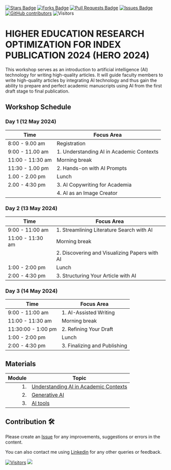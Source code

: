 <a href="https://github.com/drshahizan/ai-tools/stargazers"><img src="https://img.shields.io/github/stars/drshahizan/ai-tools" alt="Stars Badge"/></a>
<a href="https://github.com/drshahizan/ai-tools/network/members"><img src="https://img.shields.io/github/forks/drshahizan/ai-tools" alt="Forks Badge"/></a>
<a href="https://github.com/drshahizan/ai-tools"><img src="https://img.shields.io/github/issues-pr/drshahizan/ai-tools" alt="Pull Requests Badge"/></a>
<a href="https://github.com/drshahizan/ai-tools/issues"><img src="https://img.shields.io/github/issues/drshahizan/ai-tools" alt="Issues Badge"/></a>
<a href="https://github.com/drshahizan/ai-tools/graphs/contributors"><img alt="GitHub contributors" src="https://img.shields.io/github/contributors/drshahizan/ai-tools?color=2b9348"></a>
![Visitors](https://api.visitorbadge.io/api/visitors?path=https%3A%2F%2Fgithub.com%2Fdrshahizan%2Fai-tools&labelColor=%23d9e3f0&countColor=%23697689&style=flat)

# HIGHER EDUCATION RESEARCH OPTIMIZATION  FOR INDEX PUBLICATION 2024 (HERO 2024)

This workshop serves as an introduction to artificial intelligence (AI) technology for writing high-quality articles. It will guide faculty members to write high-quality articles by integrating AI technology and thus gain the ability to prepare and perfect academic manuscripts using AI from the first draft stage to final publication.

## Workshop Schedule

### Day 1 (12 May 2024)

| Time        | Focus Area                           | 
|-------------|--------------------------------------|
| 8:00 - 9.00 am      | Registration                         | |
| 9:00 - 11.00 am     | 1. Understanding AI in Academic Contexts | Introduction to AI and its impact on academic research. Overview of generative AI and its capabilities. |
| 11:00 - 11:30 am | Morning break                        | |
| 11:30 - 1.00 pm  | 2. Hands-on with AI Prompts       | Crafting effective prompts for generative AI. Interactive session: Creating prompts for different academic purposes. |
| 1.00 - 2.00 pm      | Lunch                                | |
| 2.00 - 4:30 pm   | 3. AI Copywriting for Academia       | Principles of AI copywriting in academic research. Case studies: Analyzing AI-generated academic content. |
|             | 4. AI as an Image Creator            | Exploring AI's ability to create academic visuals. Workshop: Designing figures and diagrams with AI assistance. |

### Day 2 (13 May 2024)

| Time        | Focus Area                           | 
|-------------|--------------------------------------|
| 9:00 - 11:00 am     | 1. Streamlining Literature Search with AI | Utilizing AI for efficient literature search strategies. Practical exercises: AI-powered databases and search tools. |
| 11:00 - 11:30 am | Morning break                        | |
|             | 2. Discovering and Visualizing Papers with AI | AI for paper discovery: Finding relevant research quickly. Visualizing research trends and data with AI tools. |
| 1:00 - 2:00 pm      | Lunch                                | |
| 2:00 - 4:30 pm   | 3. Structuring Your Article with AI  | Understanding the components of a research article. Using AI to outline and structure your draft. |

### Day 3 (14 May 2024)

| Time        | Focus Area                           | 
|-------------|--------------------------------------|
| 9:00 - 11:00 am     | 1. AI-Assisted Writing               | Techniques for writing abstracts, introductions, and conclusions with AI. Hands-on practice: Starting your article with AI-generated content. |
| 11:00 - 11:30 am | Morning break                        | |
| 11:30:00 - 1:00 pm  | 2. Refining Your Draft               | Editing and refining strategies using AI. Collaborative session: Peer review with AI insights. |
| 1:00 - 2:00 pm      | Lunch                                | |
| 2:00 - 4:30 pm   | 3. Finalizing and Publishing        | Preparing your manuscript for submission. Utilizing AI for referencing and citation management. Workshop conclusion: Sharing drafted articles and feedback. |

## Materials
| Module  | Topic |
|--------:|---------|
| 1. | [Understanding AI in Academic Contexts](https://github.com/drshahizan/ai-tools/blob/main/materials/hero/mod1.md) |
| 2. | [Generative AI](https://github.com/drshahizan/ai-tools/blob/main/materials/hero/mod2.md) |
| 3. | [AI tools](https://github.com/drshahizan/ai-tools/blob/main/materials/hero/mod3.md) |

## Contribution 🛠️
Please create an [Issue](https://github.com/drshahizan/ai-tools/issues) for any improvements, suggestions or errors in the content.

You can also contact me using [Linkedin](https://www.linkedin.com/in/drshahizan/) for any other queries or feedback.

[![Visitors](https://api.visitorbadge.io/api/visitors?path=https%3A%2F%2Fgithub.com%2Fdrshahizan&labelColor=%23697689&countColor=%23555555&style=plastic)](https://visitorbadge.io/status?path=https%3A%2F%2Fgithub.com%2Fdrshahizan)
![](https://hit.yhype.me/github/profile?user_id=81284918)
